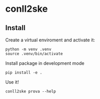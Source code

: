 # conll2ske

## Install

Create a virtual enviroment and activate it:
```
python -m venv .venv
source .venv/bin/activate
```

Install package in development mode
```
pip install -e .
```

Use it!
```
conll2ske prova --help
```